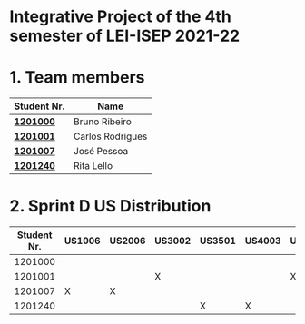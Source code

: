 # Integrative Project of the 4th semester of LEI-ISEP 2021-22

# 1. Team members

| Student Nr.	           | Name             |
|------------------------|------------------|
| **[1201000](1201000)** | Bruno Ribeiro    |
| **[1201001](1201001)** | Carlos Rodrigues |
| **[1201007](1201007)** | José Pessoa      |
| **[1201240](1201240)** | Rita Lello       |


# 2. Sprint D US Distribution ###


| Student Nr.	 | US1006 | US2006 | US3002 | US3501 | US4003 | US5003 | US5004 | US5100 | US9002 |
|--------------|--------|--------|--------|--------|--------|--------|--------|--------|--------|
| 1201000      |        |        |        |        |        |        | X      | X      | X      |
| 1201001      |        |        | X      |        |        | X      |        | X      | X      |
| 1201007      | X      | X      |        |        |        |        |        | X      | X      |
| 1201240      |        |        |        | X      | X      |        |        | X      | X      |